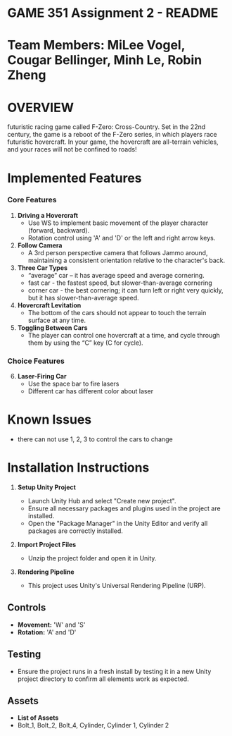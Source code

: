 # GAME 351 Assignment 2 - README
# Team Members: MiLee Vogel, Cougar Bellinger, Minh Le, Robin Zheng
# OVERVIEW
futuristic racing game called F-Zero: Cross-Country. Set in the 22nd century, the game is a reboot of the F-Zero series, in which players race futuristic hovercraft. In your game, the hovercraft are all-terrain vehicles, and your races will not be confined to roads! 
# Implemented Features
### Core Features
1. **Driving a Hovercraft**
   - Use WS to implement basic movement of the player character (forward, backward).
   - Rotation control using 'A' and 'D' or the left and right arrow keys.
2. **Follow Camera**
   - A 3rd person perspective camera that follows Jammo around, maintaining a consistent orientation relative to the character's back.
3. **Three Car Types**
   - “average” car – it has average speed and average cornering.
   - fast car - the fastest speed, but slower-than-average cornering
   - corner car - the best cornering; it can turn left or right very quickly, but it has slower-than-average speed.
4. **Hovercraft Levitation**
   - The bottom of the cars should not appear to touch the terrain surface at any time.
5. **Toggling Between Cars**
   - The player can control one hovercraft at a time, and cycle through them by using the “C” key (C for cycle).
### Choice Features
6. **Laser-Firing Car**
   - Use the space bar to fire lasers
   - Different car has different color about laser
# Known Issues
   - there can not use 1, 2, 3 to control the cars to change
# Installation Instructions

1. **Setup Unity Project**
   - Launch Unity Hub and select "Create new project".
   - Ensure all necessary packages and plugins used in the project are installed.
   - Open the "Package Manager" in the Unity Editor and verify all packages are correctly installed.

2. **Import Project Files**
   - Unzip the project folder and open it in Unity.

3. **Rendering Pipeline**
   - This project uses Unity's Universal Rendering Pipeline (URP).
  
## Controls

- **Movement:** 'W' and 'S'
- **Rotation:** 'A' and 'D' 
## Testing

- Ensure the project runs in a fresh install by testing it in a new Unity project directory to confirm all elements work as expected.

## Assets
- **List of Assets**
- Bolt_1, Bolt_2, Bolt_4, Cylinder, Cylinder 1, Cylinder 2
